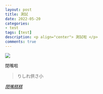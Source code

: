 ```yaml
---
layout: post
title: 測試
date: 2022-05-20
categories:
- test
tags: [test]
description: <p align="center"> 測試啦 </p>
comments: true
---
```


<img src="https://ericodingtwiceaweak.github.io/assets/images/UNNATURAL.gif"><br>

閉嘴啦

> りしれ供さ小

*[閉嘴糕糕](https://www.facebook.com/profile.php?id=100012629161826)*
